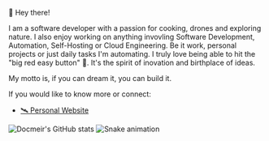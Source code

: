 👋 Hey there!

I am a software developer with a passion for cooking, drones and exploring nature.  I also enjoy working on anything invovling Software Development, Automation, Self-Hosting or Cloud Engineering. Be it work, personal projects or just daily tasks I'm automating. I truly love being able to hit the "big red easy button" 🔴.  It's the spirit of inovation and birthplace of ideas.

My motto is, if you can dream it, you can build it.

If you would like to know more or connect:
- [🛰 Personal Website](https://docmeir.github.io)

![Docmeir's GitHub stats](https://github-readme-stats.vercel.app/api?username=docmeir&show_icons=true&theme=radical)
![Snake animation](https://github.com/Docmeir/docmeir/blob/output/github-contribution-grid-snake.svg)
<!--
**Docmeir/docmeir** is a ✨ _special_ ✨ repository because its `README.md` (this file) appears on your GitHub profile.

Here are some ideas to get you started:

- 🔭 I’m currently working on ...
- 🌱 I’m currently learning ...
- 👯 I’m looking to collaborate on ...
- 🤔 I’m looking for help with ...
- 💬 Ask me about ...
- 📫 How to reach me: ...
- 😄 Pronouns: ...
- ⚡ Fun fact: ...
-->

